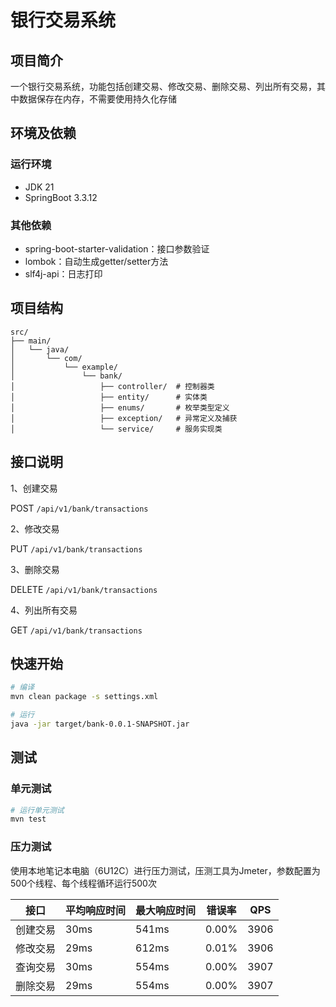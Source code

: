 # 银行交易系统

## 项目简介
一个银行交易系统，功能包括创建交易、修改交易、删除交易、列出所有交易，其中数据保存在内存，不需要使用持久化存储

## 环境及依赖
### 运行环境
* JDK 21
* SpringBoot 3.3.12

### 其他依赖
* spring-boot-starter-validation：接口参数验证
* lombok：自动生成getter/setter方法
* slf4j-api：日志打印

## 项目结构
```
src/
├── main/
│   └── java/
│       └── com/
│           └── example/
│               └── bank/
│                   ├── controller/  # 控制器类
│                   ├── entity/      # 实体类
│                   ├── enums/       # 枚举类型定义
│                   ├── exception/   # 异常定义及捕获
│                   └── service/     # 服务实现类
```

## 接口说明
1、创建交易

POST `/api/v1/bank/transactions`

2、修改交易

PUT `/api/v1/bank/transactions`

3、删除交易

DELETE `/api/v1/bank/transactions`

4、列出所有交易

GET `/api/v1/bank/transactions`

## 快速开始
```bash
# 编译
mvn clean package -s settings.xml

# 运行
java -jar target/bank-0.0.1-SNAPSHOT.jar
```

## 测试
### 单元测试
```bash
# 运行单元测试
mvn test
```

### 压力测试
使用本地笔记本电脑（6U12C）进行压力测试，压测工具为Jmeter，参数配置为500个线程、每个线程循环运行500次


| 接口   | 平均响应时间 | 最大响应时间 | 错误率   | QPS  |
|------|--------|--------|-------|------|
| 创建交易 | 30ms   | 541ms  | 0.00% | 3906 |
| 修改交易 | 29ms   | 612ms  | 0.01% | 3906 |
| 查询交易 | 30ms   | 554ms  | 0.00% | 3907 |
| 删除交易 | 29ms   | 554ms  | 0.00% | 3907 |

